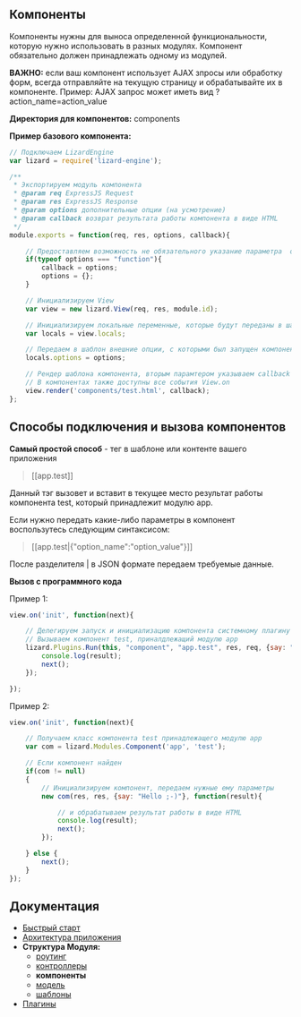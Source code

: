 ## Компоненты

Компоненты нужны для выноса определенной функциональности, которую нужно использовать в разных модулях.
Компонент обязательно должен принадлежать одному из модулей.

**ВАЖНО:** если ваш компонент использует AJAX зпросы или обработку форм, всегда отправляйте на текущую страницу и обрабатывайте их в компоненте.
Пример: AJAX запрос может иметь вид ?action_name=action_value

**Директория для компонентов:** components

**Пример базового компонента:**

```javascript
// Подключаем LizardEngine
var lizard = require('lizard-engine');

/**
 * Экспортируем модуль компонента
 * @param req ExpressJS Request
 * @param res ExpressJS Response
 * @param options дополнительные опции (на усмотрение)
 * @param callback возврат результата работы компонента в виде HTML
 */
module.exports = function(req, res, options, callback){

    // Предоставляем возможность не обязательного указание параметра  опций
    if(typeof options === "function"){
        callback = options;
        options = {};
    }

    // Инициализируем View
    var view = new lizard.View(req, res, module.id);

    // Инициализируем локальные переменные, которые будут переданы в шаблон
    var locals = view.locals;

    // Передаем в шаблон внешние опции, с которыми был запущен компонент
    locals.options = options;

    // Рендер шаблона компонента, вторым парамтером указываем callback парамтер переданный в компонент.
    // В компонентах также доступны все события View.on
    view.render('components/test.html', callback);
};
```

## Способы подключения и вызова компонентов

**Самый простой способ** - тег в шаблоне или контенте вашего приложения

> [[app.test]]

Данный тэг вызовет и вставит в текущее место результат работы компонента test, который принадлежит модулю app.

Если нужно передать какие-либо параметры в компонент воспользутесь следующим синтаксисом:

> [[app.test|{"option_name":"option_value"}]]

После разделителя | в JSON формате передаем требуемые данные.

**Вызов с программного кода**

Пример 1:
```javascript
view.on('init', function(next){

    // Делегируем запуск и инициализацию компонента системному плагину с названием component
    // Вызываем компонент test, приналдлежащий модулю app
    lizard.Plugins.Run(this, "component", "app.test", res, req, {say: "Hello ;-)"}, function(result){
        console.log(result);
        next();
    });

});
```

Пример 2:
```javascript
view.on('init', function(next){

    // Получаем класс компонента test принадлежащего модулю app
    var com = lizard.Modules.Component('app', 'test');

    // Если компонент найден
    if(com != null)
    {
        // Инициализируем компонент, передаем нужные ему параметры
        new com(res, res, {say: "Hello ;-)"}, function(result){

            // и обрабатываем результат работы в виде HTML
            console.log(result);
            next();
        });

    } else {
        next();
    }
});
```

## Документация

* [Быстрый старт](https://github.com/PoluosmakAndrew/lizard-engine/blob/master/docs/getstarted.md)
* [Архитектура приложения](https://github.com/PoluosmakAndrew/lizard-engine/blob/master/docs/architecture.md)
* **Структура Модуля:**
    * [роутинг](https://github.com/PoluosmakAndrew/lizard-engine/blob/master/docs/module_routing.md)
    * [контроллеры](https://github.com/PoluosmakAndrew/lizard-engine/blob/master/docs/module_controller.md)
    * **компоненты**
    * [модель](https://github.com/PoluosmakAndrew/lizard-engine/blob/master/docs/module_model.md)
    * [шаблоны](https://github.com/PoluosmakAndrew/lizard-engine/blob/master/docs/module_template.md)
* [Плагины](https://github.com/PoluosmakAndrew/lizard-engine/blob/master/docs/plugins.md)